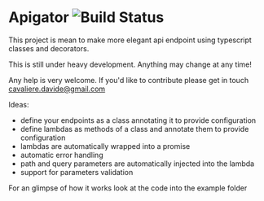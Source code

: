 # Apigator ![Build Status](https://codebuild.eu-west-2.amazonaws.com/badges?uuid=eyJlbmNyeXB0ZWREYXRhIjoiNG4wQldXY0xrQTk0WTZHQTNYS2QyekJiTmxyaHppUFh3eXl0aXBlZ093aVlLRFV1SHhzWFJ0eDJvdkJqbjJrVEwxRHR1am85Y3hjeE9rRG1DZFNmYlJzPSIsIml2UGFyYW1ldGVyU3BlYyI6Im5Xa3ArMklvM0UzZXdKMzAiLCJtYXRlcmlhbFNldFNlcmlhbCI6MX0%3D&branch=master) 

This project is mean to make more elegant api endpoint using typescript classes and decorators.

This is still under heavy development.  Anything may change at any time!


Any help is very welcome. If you'd like to contribute please get in touch <cavaliere.davide@gmail.com>

Ideas:
  - define your endpoints as a class annotating it to provide configuration
  - define lambdas as methods of a class and annotate them to provide configuration
  - lambdas are automatically wrapped into a promise
  - automatic error handling
  - path and query parameters are automatically injected into the lambda
  - support for parameters validation

For an glimpse of how it works look at the code into the example folder 



